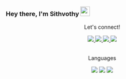### Hey there, I'm  Sithvothy <img src="https://media.giphy.com/media/hvRJCLFzcasrR4ia7z/giphy.gif" height="25px" width="25px">

<div align="center">
<p align="center">Let's connect!</p>

<a href="https://t.me/SithVothyKIV">
    <img src="https://img.shields.io/badge/Telegram-0088cc?style=for-the-badge&logo=telegram&logoColor=darkblue" />
</a>

<a href="https://www.instagram.com/k.sithvothy/">
    <img src="https://img.shields.io/badge/Instagram-E4405F?style=for-the-badge&logo=instagram&logoColor=white" />
</a>

<a href="https://www.linkedin.com/in/sithvothy-kiv-587a77164/">
    <img src="https://img.shields.io/badge/linkedin-%230077B5.svg?&style=for-the-badge&logo=linkedin&logoColor=white" />
</a>


<a href="https://www.facebook.com/sithvothykiv/">
    <img src="https://img.shields.io/badge/Facebook-1877F2?style=for-the-badge&logo=facebook&logoColor=white" />
</a>

</div>

<br>

<div align="center">
<p align="center">Languages</p>

<img src="https://img.shields.io/badge/Swift-02569B?style=for-the-badge&logo=swift&logoColor=orange" />
<img src="https://img.shields.io/badge/Dart-0175C2?style=for-the-badge&logo=dart&logoColor=white" />
<img src="https://img.shields.io/badge/Python-FFD43B?style=for-the-badge&logo=python&logoColor=darkgreen" />
</div>



